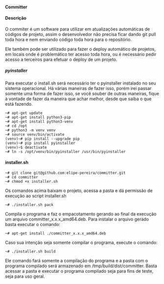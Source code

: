 #### Committer

#### Descrição 

O commiter é um software para utilizar em atualizações automáticas de códigos 
de projeto, assim o desenvolvedor não precisa ficar dando git pull toda hora e
nem enviando código toda hora para o repositório.

Ele também pode ser utilizado para fazer o 
deploy automático de projetos, em locais onde é problemático ter acesso toda hora, 
ou é necessário pedir acesso a terceiros para efetuar o deploy de um projeto.

##### pyinstaller

Para executar o install.sh será necessário ter o pyinstaller instalado no seu sistema
operacional. Há várias maneiras de fazer isso, porém irei passar somente uma forma 
de fazer isso, se você souber de outras maneiras, fique à vontade de fazer da 
maneira que achar melhor, desde que saiba o que está fazendo.

    ~# apt-get update
    ~# apt-get install python3-pip
    ~# apt-get install python3-venv
    ~# cd /opt
    ~# python3 -m venv venv
    ~# source venv/bin/activate
    (venv)~# pip install --upgrade pip
    (venv)~# pip install pyinstaller
    (venv)~$ deactivate
    ~# ln -s /opt/venv/bin/pyinstaller /usr/bin/pyinstaller

#### installer.sh

    ~# git clone git@github.com:elipe-pereira/committer.git
    ~# cd committer
    ~# chmod +x installer.sh

Os comandos acima baixam o projeto, acessa a pasta e dá permissão de execução
ao script installer.sh

    ~# ./installer.sh pack

Compila o programa e faz o empacotamento gerando ao final da execução um arquivo
committer_x.x.x_amd64.deb. Para instalar o arquivo gerado basta executar o comando: 

    ~# apt-get install ./committer_x.x.x_amd64.deb

Caso sua intenção seja somente compilar o programa, execute o comando: 

    ~# ./installer.sh build
    
Ele comando fará somente a compilação do programa e a pasta com o programa compilado
será armazenado em /tmp/build/dist/committer. Basta acessar a pasta e executar o programa
compilado seja para fins de teste, seja para uso geral. 

